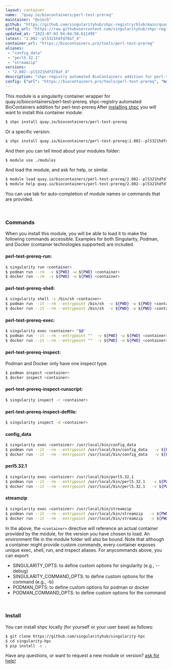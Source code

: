 ```yaml
---
layout: container
name:  "quay.io/biocontainers/perl-test-prereq"
maintainer: "@vsoch"
github: "https://github.com/singularityhub/shpc-registry/blob/main/quay.io/biocontainers/perl-test-prereq/container.yaml"
config_url: "https://raw.githubusercontent.com/singularityhub/shpc-registry/main/quay.io/biocontainers/perl-test-prereq/container.yaml"
updated_at: "2023-07-03 04:04:50.611495"
latest: "2.002--pl5321hdfd78af_4"
container_url: "https://biocontainers.pro/tools/perl-test-prereq"
aliases:
 - "config_data"
 - "perl5.32.1"
 - "streamzip"
versions:
 - "2.002--pl5321hdfd78af_4"
description: "shpc-registry automated BioContainers addition for perl-test-prereq"
config: {"url": "https://biocontainers.pro/tools/perl-test-prereq", "maintainer": "@vsoch", "description": "shpc-registry automated BioContainers addition for perl-test-prereq", "latest": {"2.002--pl5321hdfd78af_4": "sha256:14dbd3baef3a4292447addff5e355b68344a9d6ed8eca455545aab1473a0cade"}, "tags": {"2.002--pl5321hdfd78af_4": "sha256:14dbd3baef3a4292447addff5e355b68344a9d6ed8eca455545aab1473a0cade"}, "docker": "quay.io/biocontainers/perl-test-prereq", "aliases": {"config_data": "/usr/local/bin/config_data", "perl5.32.1": "/usr/local/bin/perl5.32.1", "streamzip": "/usr/local/bin/streamzip"}}
---
```


This module is a singularity container wrapper for quay.io/biocontainers/perl-test-prereq.
shpc-registry automated BioContainers addition for perl-test-prereq
After [installing shpc](#install) you will want to install this container module:


```bash
$ shpc install quay.io/biocontainers/perl-test-prereq
```

Or a specific version:

```bash
$ shpc install quay.io/biocontainers/perl-test-prereq:2.002--pl5321hdfd78af_4
```

And then you can tell lmod about your modules folder:

```bash
$ module use ./modules
```

And load the module, and ask for help, or similar.

```bash
$ module load quay.io/biocontainers/perl-test-prereq/2.002--pl5321hdfd78af_4
$ module help quay.io/biocontainers/perl-test-prereq/2.002--pl5321hdfd78af_4
```

You can use tab for auto-completion of module names or commands that are provided.

<br>

### Commands

When you install this module, you will be able to load it to make the following commands accessible.
Examples for both Singularity, Podman, and Docker (container technologies supported) are included.

#### perl-test-prereq-run:

```bash
$ singularity run <container>
$ podman run --rm  -v ${PWD} -w ${PWD} <container>
$ docker run --rm  -v ${PWD} -w ${PWD} <container>
```

#### perl-test-prereq-shell:

```bash
$ singularity shell -s /bin/sh <container>
$ podman run --it --rm --entrypoint /bin/sh  -v ${PWD} -w ${PWD} <container>
$ docker run --it --rm --entrypoint /bin/sh  -v ${PWD} -w ${PWD} <container>
```

#### perl-test-prereq-exec:

```bash
$ singularity exec <container> "$@"
$ podman run --it --rm --entrypoint ""  -v ${PWD} -w ${PWD} <container> "$@"
$ docker run --it --rm --entrypoint ""  -v ${PWD} -w ${PWD} <container> "$@"
```

#### perl-test-prereq-inspect:

Podman and Docker only have one inspect type.

```bash
$ podman inspect <container>
$ docker inspect <container>
```

#### perl-test-prereq-inspect-runscript:

```bash
$ singularity inspect -r <container>
```

#### perl-test-prereq-inspect-deffile:

```bash
$ singularity inspect -d <container>
```


#### config_data

```bash
$ singularity exec <container> /usr/local/bin/config_data
$ podman run --it --rm --entrypoint /usr/local/bin/config_data   -v ${PWD} -w ${PWD} <container> -c " $@"
$ docker run --it --rm --entrypoint /usr/local/bin/config_data   -v ${PWD} -w ${PWD} <container> -c " $@"
```


#### perl5.32.1

```bash
$ singularity exec <container> /usr/local/bin/perl5.32.1
$ podman run --it --rm --entrypoint /usr/local/bin/perl5.32.1   -v ${PWD} -w ${PWD} <container> -c " $@"
$ docker run --it --rm --entrypoint /usr/local/bin/perl5.32.1   -v ${PWD} -w ${PWD} <container> -c " $@"
```


#### streamzip

```bash
$ singularity exec <container> /usr/local/bin/streamzip
$ podman run --it --rm --entrypoint /usr/local/bin/streamzip   -v ${PWD} -w ${PWD} <container> -c " $@"
$ docker run --it --rm --entrypoint /usr/local/bin/streamzip   -v ${PWD} -w ${PWD} <container> -c " $@"
```



In the above, the `<container>` directive will reference an actual container provided
by the module, for the version you have chosen to load. An environment file in the
module folder will also be bound. Note that although a container
might provide custom commands, every container exposes unique exec, shell, run, and
inspect aliases. For anycommands above, you can export:

 - SINGULARITY_OPTS: to define custom options for singularity (e.g., --debug)
 - SINGULARITY_COMMAND_OPTS: to define custom options for the command (e.g., -b)
 - PODMAN_OPTS: to define custom options for podman or docker
 - PODMAN_COMMAND_OPTS: to define custom options for the command

<br>

### Install

You can install shpc locally (for yourself or your user base) as follows:

```bash
$ git clone https://github.com/singularityhub/singularity-hpc
$ cd singularity-hpc
$ pip install -e .
```

Have any questions, or want to request a new module or version? [ask for help!](https://github.com/singularityhub/singularity-hpc/issues)
